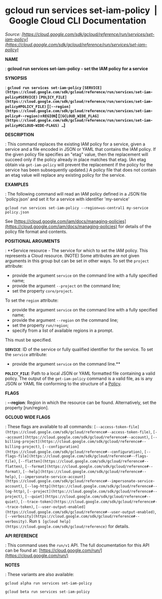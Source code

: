 # gcloud run services set-iam-policy  |  Google Cloud CLI Documentation

*Source: [https://cloud.google.com/sdk/gcloud/reference/run/services/set-iam-policy](https://cloud.google.com/sdk/gcloud/reference/run/services/set-iam-policy)*

**NAME**

: **gcloud run services set-iam-policy - set the IAM policy for a service**

**SYNOPSIS**

: **`gcloud run services set-iam-policy` `[SERVICE](https://cloud.google.com/sdk/gcloud/reference/run/services/set-iam-policy#SERVICE)` `[POLICY_FILE](https://cloud.google.com/sdk/gcloud/reference/run/services/set-iam-policy#POLICY_FILE)` [`[--region](https://cloud.google.com/sdk/gcloud/reference/run/services/set-iam-policy#--region)`=`REGION`] [`[GCLOUD_WIDE_FLAG](https://cloud.google.com/sdk/gcloud/reference/run/services/set-iam-policy#GCLOUD-WIDE-FLAGS) …`]**

**DESCRIPTION**

: This command replaces the existing IAM policy for a service, given a service and
a file encoded in JSON or YAML that contains the IAM policy. If the given policy
file specifies an "etag" value, then the replacement will succeed only if the
policy already in place matches that etag. (An etag obtain via
`get-iam-policy` will prevent the replacement if the policy for the
service has been subsequently updated.) A policy file that does not contain an
etag value will replace any existing policy for the service.

**EXAMPLES**

: The following command will read an IAM policy defined in a JSON file
'policy.json' and set it for a service with identifier 'my-service'

```
gcloud run services set-iam-policy --region=us-central1 my-service policy.json
```

See [https://cloud.google.com/iam/docs/managing-policies](https://cloud.google.com/iam/docs/managing-policies)
for details of the policy file format and contents.

**POSITIONAL ARGUMENTS**

: **Service resource - The service for which to set the IAM policy. This represents
a Cloud resource. (NOTE) Some attributes are not given arguments in this group
but can be set in other ways.
To set the `project` attribute:

- provide the argument `service` on the command line with a fully
specified name;
- provide the argument `--project` on the command line;
- set the property `core/project`.

To set the `region` attribute:

- provide the argument `service` on the command line with a fully
specified name;
- provide the argument `--region` on the command line;
- set the property `run/region`;
- specify from a list of available regions in a prompt.

This must be specified.

**`SERVICE`**:
ID of the service or fully qualified identifier for the service.
To set the `service` attribute:

- provide the argument `service` on the command line.**

**`POLICY_FILE`**:
Path to a local JSON or YAML formatted file containing a valid policy.
The output of the `get-iam-policy` command is a valid file, as is any
JSON or YAML file conforming to the structure of a [Policy](https://cloud.google.com/iam/reference/rest/v1/Policy).

**FLAGS**

: **--region**:
Region in which the resource can be found. Alternatively, set the property
[run/region].

**GCLOUD WIDE FLAGS**

: These flags are available to all commands: `[--access-token-file](https://cloud.google.com/sdk/gcloud/reference#--access-token-file)`,
`[--account](https://cloud.google.com/sdk/gcloud/reference#--account)`, `[--billing-project](https://cloud.google.com/sdk/gcloud/reference#--billing-project)`,
`[--configuration](https://cloud.google.com/sdk/gcloud/reference#--configuration)`,
`[--flags-file](https://cloud.google.com/sdk/gcloud/reference#--flags-file)`,
`[--flatten](https://cloud.google.com/sdk/gcloud/reference#--flatten)`, `[--format](https://cloud.google.com/sdk/gcloud/reference#--format)`, `[--help](https://cloud.google.com/sdk/gcloud/reference#--help)`, `[--impersonate-service-account](https://cloud.google.com/sdk/gcloud/reference#--impersonate-service-account)`,
`[--log-http](https://cloud.google.com/sdk/gcloud/reference#--log-http)`,
`[--project](https://cloud.google.com/sdk/gcloud/reference#--project)`, `[--quiet](https://cloud.google.com/sdk/gcloud/reference#--quiet)`, `[--trace-token](https://cloud.google.com/sdk/gcloud/reference#--trace-token)`, `[--user-output-enabled](https://cloud.google.com/sdk/gcloud/reference#--user-output-enabled)`,
`[--verbosity](https://cloud.google.com/sdk/gcloud/reference#--verbosity)`.
Run `$ [gcloud help](https://cloud.google.com/sdk/gcloud/reference)` for details.

**API REFERENCE**

: This command uses the `run/v1` API. The full documentation for this
API can be found at: [https://cloud.google.com/run/](https://cloud.google.com/run/)

**NOTES**

: These variants are also available:

```
gcloud alpha run services set-iam-policy
```

```
gcloud beta run services set-iam-policy
```